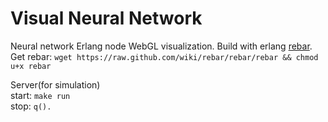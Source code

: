 Visual Neural Network
=====================

Neural network Erlang node WebGL visualization. Build with erlang [rebar](https://github.com/rebar/rebar). Get rebar: `wget https://raw.github.com/wiki/rebar/rebar/rebar && chmod u+x rebar`

Server(for simulation)  
start: `make run`   
stop:  `q().`

